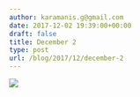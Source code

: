 ```yaml
---
author: karamanis.g@gmail.com
date: 2017-12-02 19:39:00+00:00
draft: false
title: December 2
type: post
url: /blog/2017/12/december-2
---
```




  
   ![](/images/2017-12-02-201712december-2/IMG_3090.jpg)

  


